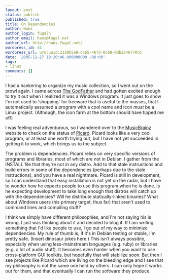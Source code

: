 ```yaml
---
layout: post
status: publish
published: true
title: On Dependencies
author: Hans
author_login: fugalh
author_email: hans@fugal.net
author_url: http://hans.fugal.net/
wordpress_id: 44
wordpress_url: urn:uuid:2129b5a8-dc65-4673-8cb8-0db3246770cb
date: '2005-11-27 19:20:46.000000000 -08:00'
tags:
- linux
comments: []
---
```

<p>I had a hankering to organize my music collection, so I went out on the prowl again. I came across <a href="http://users.otenet.gr/~jtcliper/tgf/">The GodFather</a> and had gotten excited enough to try it out when I realized it was a Windows program. It just goes to show I'm not used to 'shopping' for freeware that is useful to the masses, that I automatically assumed a program with a cool name and icon <em>must</em> be a Linux project. (Although, the icon farm at the bottom should have tipped me off)</p>

<p>I was feeling real adventurous, so I wandered over to the <a href="http://musicbrainz.org/">MusicBrainz</a> website to check on the status of <a href="http://musicbrainz.org/wd/PicardDownload">Picard</a>. Picard looks like a very cool program, or at least one worth trying out, but I have not yet succeeded in getting it to work, which brings us to the subject.</p>

<p>The problem is dependencies. Picard relies on very specific versions of programs and libraries, most of which are not in Debian. I gather from the INSTALL file that they're not in any distro. Add to that stale instructions and build errors in some of the dependencies (perhaps due to the stale instructions), and you have a real nightmare. Picard is still in development, so I can understand that easy installation is not yet on the radar, but I have to wonder how he expects people to use this program when he is done. Is he expecting development to take long enough that distros will catch up with the dependencies? Will he distribute statically-linked binaries? What about Windows users (his primary target, thus far) that aren't used to command lines and compiling stuff?</p>

<p>I think we simply have different philosophies, and I'm not saying his is wrong. I just was thinking about it and decided to blog it. If I am writing something that I'd like people to use, I go out of my way to minimize dependencies. My rule of thumb is, if it's in Debian testing or stable, I'm pretty safe. (Insert dinosaur jokes here.) This isn't always possible, especially when using less-mainstream languages (e.g. ruby) or libraries (e.g. a lot of audio stuff). It becomes even harder when you want to use cross-platform GUI toolkits, but hopefully that will stabilize soon. But then I see projects like Picard which are living on the bleeding edge and I see that my philosophy is not the same one held by others. I can only hope it works out for them, and that eventually I can run the software they produce.</p>
